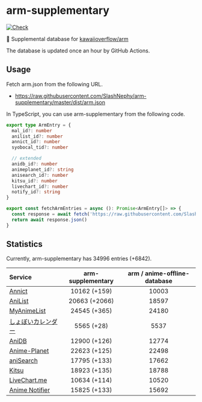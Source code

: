 # arm-supplementary

[![Check](https://github.com/SlashNephy/arm-supplementary/actions/workflows/check-node.yml/badge.svg)](https://github.com/SlashNephy/arm-supplementary/actions/workflows/check-node.yml)

💊 Supplemental database for [kawaiioverflow/arm](https://github.com/kawaiioverflow/arm)

The database is updated once an hour by GitHub Actions.

## Usage

Fetch arm.json from the following URL.

- https://raw.githubusercontent.com/SlashNephy/arm-supplementary/master/dist/arm.json

In TypeScript, you can use arm-supplementary from the following code.

```TypeScript
export type ArmEntry = {
  mal_id?: number
  anilist_id?: number
  annict_id?: number
  syobocal_tid?: number

  // extended
  anidb_id?: number
  animeplanet_id?: string
  anisearch_id?: number
  kitsu_id?: number
  livechart_id?: number
  notify_id?: string
}

export const fetchArmEntries = async (): Promise<ArmEntry[]> => {
  const response = await fetch('https://raw.githubusercontent.com/SlashNephy/arm-supplementary/master/dist/arm.json')
  return await response.json()
}
```

## Statistics

Currently, arm-supplementary has 34996 entries (+6842).

| Service                                     | arm-supplementary | arm / anime-offline-database |
| :------------------------------------------ | :---------------: | :--------------------------: |
| [Annict](https://annict.com)                |   10162 (+159)    |            10003             |
| [AniList](https://anilist.co)               |   20663 (+2066)   |            18597             |
| [MyAnimeList](https://myanimelist.net)      |   24545 (+365)    |            24180             |
| [しょぼいカレンダー](https://cal.syoboi.jp) |    5565 (+28)     |             5537             |
| [AniDB](https://anidb.net)                  |   12900 (+126)    |            12774             |
| [Anime-Planet](https://anime-planet.com)    |   22623 (+125)    |            22498             |
| [aniSearch](https://anisearch.com)          |   17795 (+133)    |            17662             |
| [Kitsu](https://kitsu.io)                   |   18923 (+135)    |            18788             |
| [LiveChart.me](https://livechart.me)        |   10634 (+114)    |            10520             |
| [Anime Notifier](https://notify.moe)        |   15825 (+133)    |            15692             |

